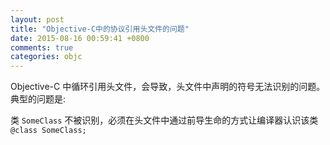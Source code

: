 ```yaml
---
layout: post
title: "Objective-C中的协议引用头文件的问题"
date: 2015-08-16 00:59:41 +0800
comments: true
categories: objc
---
```


Objective-C 中循环引用头文件，会导致，头文件中声明的符号无法识别的问题。典型的问题是:

类 `SomeClass` 不被识别，必须在头文件中通过前导生命的方式让编译器认识该类 `@class SomeClass;`